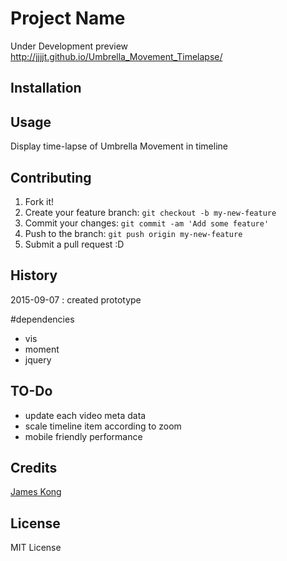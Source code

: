 # Project Name

Under Development
preview http://jjjjt.github.io/Umbrella_Movement_Timelapse/

## Installation



## Usage

Display time-lapse of Umbrella Movement in timeline

## Contributing

1. Fork it!
2. Create your feature branch: `git checkout -b my-new-feature`
3. Commit your changes: `git commit -am 'Add some feature'`
4. Push to the branch: `git push origin my-new-feature`
5. Submit a pull request :D

## History

2015-09-07 : created prototype

#dependencies

* vis
* moment
* jquery

## TO-Do

* update each video meta data 
* scale timeline item according to zoom
* mobile friendly performance

## Credits

[James Kong](https://github.com/fishkingsin)

## License

MIT License

